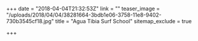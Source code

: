 +++
date = "2018-04-04T21:32:53Z"
link = ""
teaser_image = "/uploads/2018/04/04/38281664-3bdb1e06-3758-11e8-9402-730b3545cf18.jpg"
title = "Agua Tibia Surf School"
sitemap_exclude = true

+++
